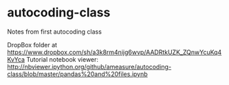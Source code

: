 autocoding-class
================
Notes from first autocoding class

DropBox folder at https://www.dropbox.com/sh/a3k8rm4nijg6wvp/AADRtkUZK_ZQnwYcuKq4KvYca
Tutorial notebook viewer: http://nbviewer.ipython.org/github/ameasure/autocoding-class/blob/master/pandas%20and%20files.ipynb
